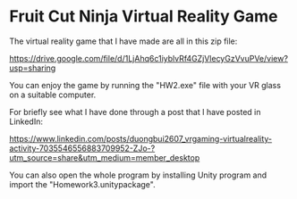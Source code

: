 # Fruit Cut Ninja Virtual Reality Game

The virtual reality game that I have made are all in this zip file:

https://drive.google.com/file/d/1LjAhq6c1iyblvRf4GZjVlecyGzVvuPVe/view?usp=sharing

You can enjoy the game by running the "HW2.exe" file with your VR glass on a suitable computer.

For briefly see what I have done through a post that I have posted in LinkedIn:

https://www.linkedin.com/posts/duongbui2607_vrgaming-virtualreality-activity-7035546556883709952-ZJo-?utm_source=share&utm_medium=member_desktop

You can also open the whole program by installing Unity program and import the "Homework3.unitypackage".